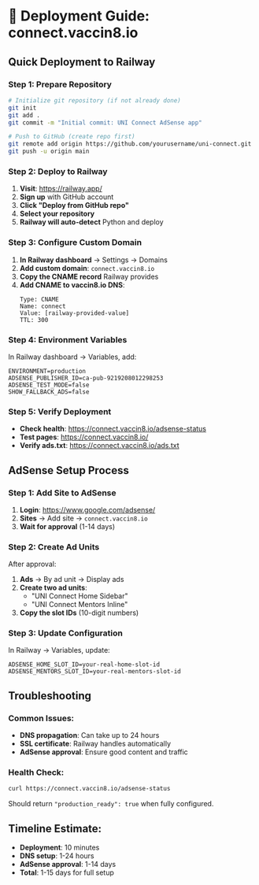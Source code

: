 # 🚀 Deployment Guide: connect.vaccin8.io

## Quick Deployment to Railway

### Step 1: Prepare Repository
```bash
# Initialize git repository (if not already done)
git init
git add .
git commit -m "Initial commit: UNI Connect AdSense app"

# Push to GitHub (create repo first)
git remote add origin https://github.com/yourusername/uni-connect.git
git push -u origin main
```

### Step 2: Deploy to Railway
1. **Visit**: https://railway.app/
2. **Sign up** with GitHub account
3. **Click "Deploy from GitHub repo"**
4. **Select your repository**
5. **Railway will auto-detect** Python and deploy

### Step 3: Configure Custom Domain
1. **In Railway dashboard** → Settings → Domains
2. **Add custom domain**: `connect.vaccin8.io`
3. **Copy the CNAME record** Railway provides
4. **Add CNAME to vaccin8.io DNS**:
   ```
   Type: CNAME
   Name: connect
   Value: [railway-provided-value]
   TTL: 300
   ```

### Step 4: Environment Variables
In Railway dashboard → Variables, add:
```
ENVIRONMENT=production
ADSENSE_PUBLISHER_ID=ca-pub-9219208012298253
ADSENSE_TEST_MODE=false
SHOW_FALLBACK_ADS=false
```

### Step 5: Verify Deployment
- **Check health**: https://connect.vaccin8.io/adsense-status
- **Test pages**: https://connect.vaccin8.io/
- **Verify ads.txt**: https://connect.vaccin8.io/ads.txt

## AdSense Setup Process

### Step 1: Add Site to AdSense
1. **Login**: https://www.google.com/adsense/
2. **Sites** → Add site → `connect.vaccin8.io`
3. **Wait for approval** (1-14 days)

### Step 2: Create Ad Units
After approval:
1. **Ads** → By ad unit → Display ads
2. **Create two ad units**:
   - "UNI Connect Home Sidebar"
   - "UNI Connect Mentors Inline"
3. **Copy the slot IDs** (10-digit numbers)

### Step 3: Update Configuration
In Railway → Variables, update:
```
ADSENSE_HOME_SLOT_ID=your-real-home-slot-id
ADSENSE_MENTORS_SLOT_ID=your-real-mentors-slot-id
```

## Troubleshooting

### Common Issues:
- **DNS propagation**: Can take up to 24 hours
- **SSL certificate**: Railway handles automatically
- **AdSense approval**: Ensure good content and traffic

### Health Check:
```bash
curl https://connect.vaccin8.io/adsense-status
```

Should return `"production_ready": true` when fully configured.

## Timeline Estimate:
- **Deployment**: 10 minutes
- **DNS setup**: 1-24 hours  
- **AdSense approval**: 1-14 days
- **Total**: 1-15 days for full setup
